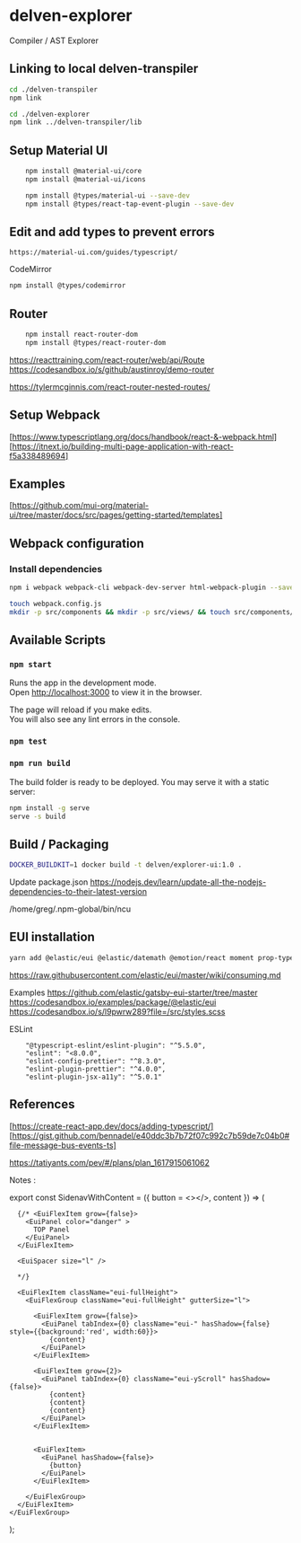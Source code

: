# delven-explorer
Compiler / AST Explorer

## Linking to local delven-transpiler

```sh
cd ./delven-transpiler
npm link

cd ./delven-explorer
npm link ../delven-transpiler/lib
```

## Setup Material UI

```sh
    npm install @material-ui/core
    npm install @material-ui/icons

    npm install @types/material-ui --save-dev
    npm install @types/react-tap-event-plugin --save-dev
```



## Edit and add types to prevent errors

```
https://material-ui.com/guides/typescript/

```

CodeMirror

```sh
npm install @types/codemirror
```

## Router

```sh
    npm install react-router-dom
    npm install @types/react-router-dom
```

https://reacttraining.com/react-router/web/api/Route
https://codesandbox.io/s/github/austinroy/demo-router

https://tylermcginnis.com/react-router-nested-routes/


## Setup Webpack

[https://www.typescriptlang.org/docs/handbook/react-&-webpack.html]
[https://itnext.io/building-multi-page-application-with-react-f5a338489694]



## Examples

[https://github.com/mui-org/material-ui/tree/master/docs/src/pages/getting-started/templates]


## Webpack configuration

### Install dependencies

```sh
npm i webpack webpack-cli webpack-dev-server html-webpack-plugin --save-dev
```

```sh
touch webpack.config.js
mkdir -p src/components && mkdir -p src/views/ && touch src/components/menu.js
```

## Available Scripts

### `npm start`

Runs the app in the development mode.<br />
Open [http://localhost:3000](http://localhost:3000) to view it in the browser.

The page will reload if you make edits.<br />
You will also see any lint errors in the console.

### `npm test`

### `npm run build`

The build folder is ready to be deployed.
You may serve it with a static server:

```bash
npm install -g serve
serve -s build
```

## Build / Packaging

```bash
DOCKER_BUILDKIT=1 docker build -t delven/explorer-ui:1.0 .
```

Update package.json
https://nodejs.dev/learn/update-all-the-nodejs-dependencies-to-their-latest-version

/home/greg/.npm-global/bin/ncu



## EUI installation

```sh
yarn add @elastic/eui @elastic/datemath @emotion/react moment prop-types
```

https://raw.githubusercontent.com/elastic/eui/master/wiki/consuming.md

Examples 
https://github.com/elastic/gatsby-eui-starter/tree/master
https://codesandbox.io/examples/package/@elastic/eui
https://codesandbox.io/s/l9pwrw289?file=/src/styles.scss


ESLint

```
    "@typescript-eslint/eslint-plugin": "^5.5.0",
    "eslint": "<8.0.0",
    "eslint-config-prettier": "^8.3.0",
    "eslint-plugin-prettier": "^4.0.0",
    "eslint-plugin-jsx-a11y": "^5.0.1"
```
## References

[https://create-react-app.dev/docs/adding-typescript/]
[https://gist.github.com/bennadel/e40ddc3b7b72f07c992c7b59de7c04b0#file-message-bus-events-ts]

https://tatiyants.com/pev/#/plans/plan_1617915061062



Notes :



export const SidenavWithContent = ({ button = <></>, content }) => (
  <EuiPageTemplate fullHeight template="empty" restrictWidth={false} paddingSize='none'> 
    <EuiFlexGroup
      className="eui-fullHeight"
      gutterSize="none"
      direction="column"
      responsive={false}
    >

      {/* <EuiFlexItem grow={false}>
        <EuiPanel color="danger" >
          TOP Panel
        </EuiPanel>
      </EuiFlexItem> 

      <EuiSpacer size="l" />

      */}

      <EuiFlexItem className="eui-fullHeight">
        <EuiFlexGroup className="eui-fullHeight" gutterSize="l">

          <EuiFlexItem grow={false}>
            <EuiPanel tabIndex={0} className="eui-" hasShadow={false} style={{background:'red', width:60}}>
              {content}
            </EuiPanel>
          </EuiFlexItem>

          <EuiFlexItem grow={2}>
            <EuiPanel tabIndex={0} className="eui-yScroll" hasShadow={false}>
              {content}
              {content}
              {content}
            </EuiPanel>
          </EuiFlexItem>


          <EuiFlexItem>
            <EuiPanel hasShadow={false}>
              {button}
            </EuiPanel>
          </EuiFlexItem>

        </EuiFlexGroup>
      </EuiFlexItem>
    </EuiFlexGroup>
  </EuiPageTemplate>
);
